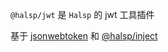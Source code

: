 <!--intro-->

`@halsp/jwt` 是 `Halsp` 的 jwt 工具插件

基于 [jsonwebtoken](https://github.com/auth0/node-jsonwebtoken) 和 [@halsp/inject](https://github.com/halsp/core)

<!--intro-end-->

<!--install-->
